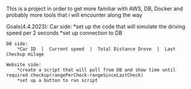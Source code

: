 This is a project in order to get more familiar with AWS, DB, Docker and probably more tools that i will encounter along the way

Goals(4.4.2023):
    Car side:
        *set up the code that will simulate the driving speed per 2 seconds
        *set up connection to DB

    DB side:
        *Car ID  |  Current speed  |  Total Distance Drove  |  Last Checkup milage

    Website side:
        *create a script that will pull from DB and show time until required checkup(rangePerCheck-rangeSinceLastCheck)
        *set up a button to run script